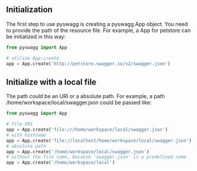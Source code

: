 ## Initialization

The first step to use pyswagg is creating a pyswagg.App object. You need to provide the path of the resource file. For example, a App for petstore can be initialized in this way:
```python
from pyswagg import App

# utilize App.create
app = App.create('http://petstore.swagger.io/v2/swagger.json')
```

## Initialize with a local file

The path could be an URI or a absolute path. For example, a path /home/workspace/local/swagger.json could be passed like:
```python
from pyswagg import App

# file URI
app = App.create('file:///home/workspace/local/swagger.json')
# with hostname
app = App.create('file://localhost/home/workspace/local/swagger.json')
# absolute path
app = App.create('/home/workspace/local/swagger.json')
# without the file name, because 'swagger.json' is a predefined name
app = App.create('/home/workspace/local')
```
